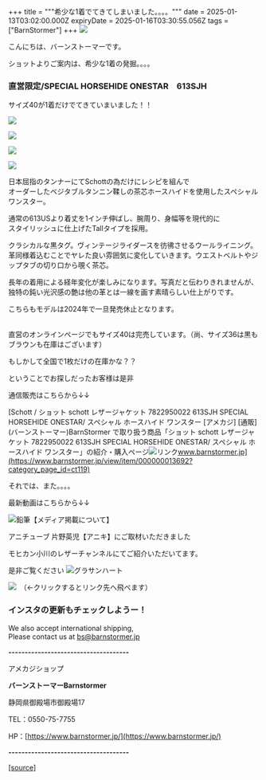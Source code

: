 +++
title = """希少な1着でてきてしまいました。。。。"""
date = 2025-01-13T03:02:00.000Z
expiryDate = 2025-01-16T03:30:55.056Z
tags = ["BarnStormer"]
+++
[![](https://stat.ameba.jp/user_images/20231023/16/barnstormer-go/b2/03/p/o0420015015354743273.png)](https://ameblo.jp/barnstormer-go/entry-12825670498.html)

こんにちは、バーンストーマーです。

ショットよりご案内は、希少な1着の発掘。。。。

### 直営限定/SPECIAL HORSEHIDE ONESTAR　613SJH

サイズ40が1着だけでてきていまいました！！

[![](https://stat.ameba.jp/user_images/20250113/11/barnstormer-go/f5/65/j/o0466070015532619607.jpg)](https://stat.ameba.jp/user_images/20250113/11/barnstormer-go/f5/65/j/o0466070015532619607.jpg)

[![](https://stat.ameba.jp/user_images/20250113/11/barnstormer-go/f2/15/j/o0466070015532619609.jpg)](https://stat.ameba.jp/user_images/20250113/11/barnstormer-go/f2/15/j/o0466070015532619609.jpg)

[![](https://stat.ameba.jp/user_images/20250113/11/barnstormer-go/05/09/j/o0466070015532619611.jpg)](https://stat.ameba.jp/user_images/20250113/11/barnstormer-go/05/09/j/o0466070015532619611.jpg)

[![](https://stat.ameba.jp/user_images/20250113/11/barnstormer-go/c5/20/j/o0466070015532619613.jpg)](https://stat.ameba.jp/user_images/20250113/11/barnstormer-go/c5/20/j/o0466070015532619613.jpg)

日本屈指のタンナーにてSchottの為だけにレシピを組んで  
オーダーしたベジタブルタンニン鞣しの茶芯ホースハイドを使用したスペシャルワンスター。  
  
通常の613USより着丈を1インチ伸ばし、腕周り、身幅等を現代的に  
スタイリッシュに仕上げたTallタイプを採用。  
  
クラシカルな黒タグ。ヴィンテージライダースを彷彿させるウールライニング。  
革同様着込むことでヤレた良い雰囲気に変化していきます。ウエストベルトやジップタブの切り口から覗く茶芯。  
  
長年の着用による経年変化が楽しみになります。写真だと伝わりきれませんが、  
独特の鈍い光沢感の艶は他の革とは一線を画す素晴らしい仕上がりです。

こちらもモデルは2024年で一旦発売休止となります。  
 

直営のオンラインページでもサイズ40は完売しています。（尚、サイズ36は黒もブラウンも在庫はございます）

もしかして全国で1枚だけの在庫かな？？

ということでお探しだったお客様は是非

通信販売はこちらから↓↓

[Schott / ショット schott レザージャケット 7822950022 613SJH SPECIAL HORSEHIDE ONESTAR/ スペシャル ホースハイド ワンスター \[アメカジ\] \[通販\](バーンストーマー)BarnStormer で取り扱う商品「ショット schott レザージャケット 7822950022 613SJH SPECIAL HORSEHIDE ONESTAR/ スペシャル ホースハイド ワンスター」の紹介・購入ページ![リンク](https://c.stat100.ameba.jp/ameblo/symbols/v3.20.0/svg/gray/editor_link.svg)www.barnstormer.jp](https://www.barnstormer.jp/view/item/000000013692?category_page_id=ct119)

それでは、また。。。。

最新動画はこちらから↓↓

![鉛筆](https://stat100.ameba.jp/blog/ucs/img/char/char3/519.png)【メディア掲載について】

アニチューブ 片野英児【アニキ】にご取材いただきました

モヒカン小川のレザーチャンネルにてご紹介いただいてます。

是非ご覧ください ![グラサンハート](https://stat100.ameba.jp/blog/ucs/img/char/char3/148.png)

[![](https://stat.ameba.jp/user_images/20230412/16/barnstormer-go/6a/23/p/o0108010815269242493.png)](https://www.instagram.com/barnstormer_daily/)　（←クリックするとリンク先へ飛べます）

### インスタの更新もチェックしようー！

We also accept international shipping,  
Please contact us at bs@barnstormer.jp

**\-------------------------------------**

アメカジショップ

**バーンストーマーBarnstormer**

静岡県御殿場市御殿場17

TEL：0550-75-7755

HP：[https://www.barnstormer.jp/](https://www.barnstormer.jp/)

**\-------------------------------------**

[[source]](https://ameblo.jp/barnstormer-go/entry-12882265298.html)
